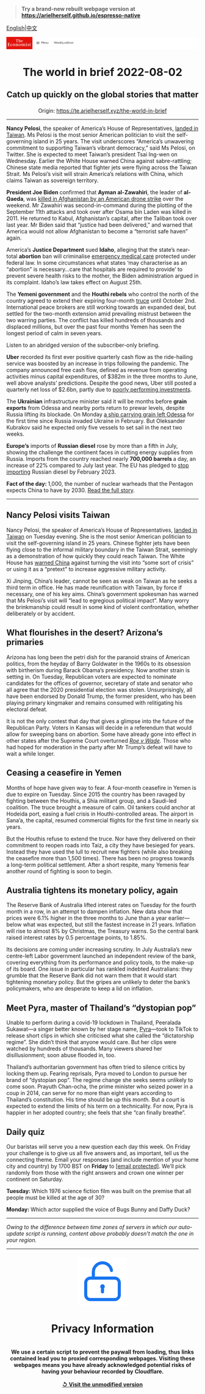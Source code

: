 > **Try a brand-new rebuilt webpage version at https://arielherself.github.io/espresso-native**

[English](https://github.com/arielherself/espresso/blob/main/README.md)|[中文](https://github-com.translate.goog/arielherself/espresso/blob/main/README.md?_x_tr_sl=en&_x_tr_tl=zh-CN&_x_tr_hl=zh-CN&_x_tr_pto=wapp)



![The Economist](menubar.png)

# <p align="center">The world in brief 2022-08-02</p>

## <p align="center">Catch up quickly on the global stories that matter</p>

<p align="center">Origin: <a href="https://te.arielherself.xyz/the-world-in-brief">https://te.arielherself.xyz/the-world-in-brief</a><hr>

<strong>Nancy Pelosi</strong>, the speaker of America’s House of Representatives, [landed in Taiwan](https://te.arielherself.xyz/leaders/2022/08/02/nancy-pelosis-trip-to-taiwan-highlights-americas-incoherent-strategy). Ms Pelosi is the most senior American politician to visit the self-governing island in 25 years. The visit underscores “America’s unwavering commitment to supporting Taiwan’s vibrant democracy,” said Ms Pelosi, on Twitter. She is expected to meet Taiwan’s president Tsai Ing-wen on Wednesday. Earlier the White House warned China against sabre-rattling; Chinese state media reported that fighter jets were flying across the Taiwan Strait. Ms Pelosi’s visit will strain America’s relations with China, which claims Taiwan as sovereign territory.

<strong>President Joe Biden </strong>confirmed that <strong>Ayman al-Zawahiri</strong>, the leader of <strong>al-Qaeda</strong>, was [killed in Afghanistan by an American drone strike](https://te.arielherself.xyz/asia/2022/08/02/the-death-of-al-qaedas-leader-may-not-halt-a-jihadist-resurgence) over the weekend. Mr Zawahiri was second-in-command during the plotting of the September 11th attacks and took over after Osama bin Laden was killed in 2011. He returned to Kabul, Afghanistan’s capital, after the Taliban took over last year. Mr Biden said that “justice had been delivered,” and warned that America would not allow Afghanistan to become a “terrorist safe haven” again.

America’s <strong>Justice Department</strong> sued <strong>Idaho</strong>, alleging that the state’s near-total <strong>abortion</strong> ban will criminalise [emergency medical care](https://te.arielherself.xyz/united-states/2022/07/19/americas-already-dreadful-maternal-mortality-rate-looks-set-to-rise) protected under federal law. In some circumstances what states ‘may characterise as an “abortion” is necessary…care that hospitals are required to provide’ to prevent severe health risks to the mother, the Biden administration argued in its complaint. Idaho’s law takes effect on August 25th.

The <strong>Yemeni government</strong> and the <strong>Houthi rebels</strong> who control the north of the country agreed to extend their expiring four-month [truce](https://te.arielherself.xyz/middle-east-and-africa/2022/04/16/war-ravaged-yemen-gets-a-truce-and-dumps-a-tired-president) until October 2nd. International peace brokers are still working towards an expanded deal, but settled for the two-month extension amid prevailing mistrust between the two warring parties. The conflict has killed hundreds of thousands and displaced millions, but over the past four months Yemen has seen the longest period of calm in seven years.

Listen to an abridged version of the subscriber-only briefing.

<strong>Uber</strong> recorded its first ever positive quarterly cash flow as the ride-hailing service was boosted by an increase in trips following the pandemic. The company announced free cash flow, defined as revenue from operating activities minus capital expenditures, of $382m in the three months to June, well above analysts’ predictions. Despite the good news, Uber still posted a quarterly net loss of $2.6bn, partly due to [poorly performing investments](https://te.arielherself.xyz/business/2021/02/20/why-chinas-didi-can-succeed-where-uber-has-struggled).

The <strong>Ukrainian</strong> infrastructure minister said it will be months before <strong>grain exports</strong> from Odessa and nearby ports return to prewar levels, despite Russia lifting its blockade. On Monday [a ship carrying grain left Odessa](https://te.arielherself.xyz/europe/2022/08/01/the-first-grain-ship-leaves-odessa-under-a-un-brokered-deal) for the first time since Russia invaded Ukraine in February. But Oleksander Kubrakov said he expected only five vessels to set sail in the next two weeks. 

<strong>Europe’s</strong> imports of <strong>Russian diesel</strong> rose by more than a fifth in July, showing the challenge the continent faces in cutting energy supplies from Russia. Imports from the country reached nearly <strong>700,000 barrels </strong>a day, an increase of 22% compared to July last year. The EU has pledged to [stop importing](https://te.arielherself.xyz/finance-and-economics/2022/05/31/why-the-oil-price-is-spiking-again) Russian diesel by February 2023.

<strong>Fact of the day: </strong>1,000, the number of nuclear warheads that the Pentagon expects China to have by 2030. [Read the full story](https://te.arielherself.xyz/united-states/2022/07/31/will-the-ukraine-war-ring-the-knell-for-nuclear-arms-control).

----------

## Nancy Pelosi visits Taiwan

Nancy Pelosi, the speaker of America’s House of Representatives, [landed in Taiwan](https://te.arielherself.xyz/leaders/2022/08/02/nancy-pelosis-trip-to-taiwan-highlights-americas-incoherent-strategy) on Tuesday evening. She is the most senior American politician to visit the self-governing island in 25 years. Chinese fighter jets have been flying close to the informal military boundary in the Taiwan Strait, seemingly as a demonstration of how quickly they could reach Taiwan. The White House has [warned China](https://te.arielherself.xyz/china/2022/07/21/talk-of-nancy-pelosi-visiting-taiwan-angers-china) against turning the visit into “some sort of crisis” or using it as a “pretext” to increase aggressive military activity.

Xi Jinping, China’s leader, cannot be seen as weak on Taiwan as he seeks a third term in office. He has made reunification with Taiwan, by force if necessary, one of his key aims. China’s government spokesman has warned that Ms Pelosi’s visit will “lead to egregious political impact”. Many worry the brinkmanship could result in some kind of violent confrontation, whether deliberately or by accident.

## What flourishes in the desert? Arizona’s primaries

Arizona has long been the petri dish for the paranoid strains of American politics, from the heyday of Barry Goldwater in the 1960s to its obsession with birtherism during Barack Obama’s presidency. Now another strain is setting in. On Tuesday, Republican voters are expected to nominate candidates for the offices of governor, secretary of state and senator who all agree that the 2020 presidential election was stolen. Unsurprisingly, all have been endorsed by Donald Trump, the former president, who has been playing primary kingmaker and remains consumed with relitigating his electoral defeat.

It is not the only contest that day that gives a glimpse into the future of the Republican Party. Voters in Kansas will decide in a referendum that would allow for sweeping bans on abortion. Some have already gone into effect in other states after the Supreme Court overturned [<em>Roe v Wade</em>](https://te.arielherself.xyz/united-states/2022/06/26/the-fallout-from-overturning-roe). Those who had hoped for moderation in the party after Mr Trump’s defeat will have to wait a while longer.

## Ceasing a ceasefire in Yemen

Months of hope have given way to fear. A four-month ceasefire in Yemen is due to expire on Tuesday. Since 2015 the country has been ravaged by fighting between the Houthis, a Shia militant group, and a Saudi-led coalition. The truce brought a measure of calm. Oil tankers could anchor at Hodeida port, easing a fuel crisis in Houthi-controlled areas. The airport in Sana’a, the capital, resumed commercial flights for the first time in nearly six years.

But the Houthis refuse to extend the truce. Nor have they delivered on their commitment to reopen roads into Taiz, a city they have besieged for years. Instead they have used the lull to recruit new fighters (while also breaking the ceasefire more than 1,500 times). There has been no progress towards a long-term political settlement. After a short respite, many Yemenis fear another round of fighting is soon to begin.

## Australia tightens its monetary policy, again

The Reserve Bank of Australia lifted interest rates on Tuesday for the fourth month in a row, in an attempt to dampen inflation. New data show that prices were 6.1% higher in the three months to June than a year earlier—below what was expected, but still the fastest increase in 21 years. Inflation will rise to almost 8% by Christmas, the Treasury warns. So the central bank raised interest rates by 0.5 percentage points, to 1.85%.

Its decisions are coming under increasing scrutiny. In July Australia’s new centre-left Labor government launched an independent review of the bank, covering everything from its performance and policy tools, to the make-up of its board. One issue in particular has rankled indebted Australians: they grumble that the Reserve Bank did not warn them that it would start tightening monetary policy. But the gripes are unlikely to deter the bank’s policymakers, who are desperate to keep a lid on inflation.

## Meet Pyra, master of Thailand’s “dystopian pop”

Unable to perform during a covid-19 lockdown in Thailand, Peeralada Sukawat—a singer better known by her stage name, [Pyra](https://te.arielherself.xyz/culture/2022/07/28/a-thai-pop-star-uses-her-music-to-critique-her-homeland)—took to TikTok to release short clips in which she criticised what she called the “dictatorship regime”. She didn’t think that anyone would care. But her clips were watched by hundreds of thousands. Many viewers shared her disillusionment; soon abuse flooded in, too. 

Thailand’s authoritarian government has often tried to silence critics by locking them up. Fearing reprisals, Pyra moved to London to pursue her brand of “dystopian pop”. The regime change she seeks seems unlikely to come soon. Prayuth Chan-ocha, the prime minister who seized power in a coup in 2014, can serve for no more than eight years according to Thailand’s constitution. His time should be up this month. But a court is expected to extend the limits of his term on a technicality. For now, Pyra is happier in her adopted country; she feels that she “can finally breathe”.

## Daily quiz

Our baristas will serve you a new question each day this week. On Friday your challenge is to give us all five answers and, as important, tell us the connecting theme. Email your responses (and include mention of your home city and country) by 1700 BST on <strong>Friday</strong> to [<span class="__cf_email__" data-cfemail="7e2f0b17043b0d0e0c1b0d0d113e1b1d11101113170d0a501d1113">[email&#160;protected]</span>](https://mail.google.com/mail/?view=cm&amp;fs=1&amp;tf=1&amp;to=QuizEspresso@te.arielherself.xyz). We’ll pick randomly from those with the right answers and crown one winner per continent on Saturday.

<strong>Tuesday: </strong>Which 1976 science fiction film was built on the premise that all people must be killed at the age of 30?

<strong>Monday: </strong>Which actor supplied the voice of Bugs Bunny and Daffy Duck?

----------

*Owing to the difference between time zones of servers in which our auto-update script is running, content above probably doesn't match the one in your region.*

|<br><div align="center"><img src="unlock.png" /><h1>Privacy Information</h1></div></br>We use a certain script to prevent the paywall from loading, thus links contained lead you to proxied corresponding webpages. Visiting these webpages means you have already acknowledged potential risks of having your behaviour recorded by Cloudflare.<br><br>[&#x21BA; Visit the unmodified version](README.raw.md)<br><br>|
|-----|
